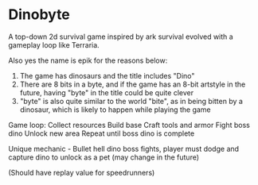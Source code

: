 # Dinobyte
A top-down 2d survival game inspired by ark survival evolved with a gameplay loop like Terraria.

Also yes the name is epik for the reasons below:
1. The game has dinosaurs and the title includes "Dino"
2. There are 8 bits in a byte, and if the game has an 8-bit artstyle in the future, having "byte" in the title could be quite clever
3. "byte" is also quite similar to the world "bite", as in being bitten by a dinosaur, which is likely to happen while playing the game

Game loop:
    Collect resources
    Build base
    Craft tools and armor
    Fight boss dino
    Unlock new area
    Repeat until boss dino is complete

Unique mechanic - Bullet hell dino boss fights, player must dodge and capture dino to unlock as a pet (may change in the future)

(Should have replay value for speedrunners)
